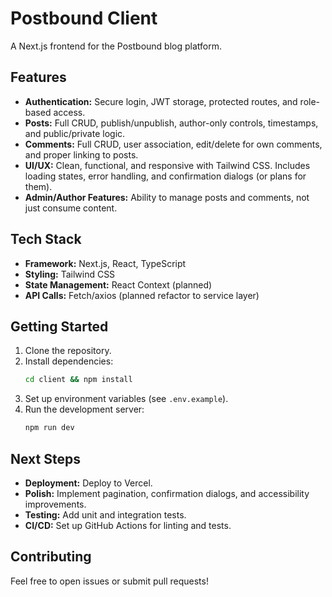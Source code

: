 # Postbound Client

A Next.js frontend for the Postbound blog platform.

## Features

- **Authentication:** Secure login, JWT storage, protected routes, and role-based access.
- **Posts:** Full CRUD, publish/unpublish, author-only controls, timestamps, and public/private logic.
- **Comments:** Full CRUD, user association, edit/delete for own comments, and proper linking to posts.
- **UI/UX:** Clean, functional, and responsive with Tailwind CSS. Includes loading states, error handling, and confirmation dialogs (or plans for them).
- **Admin/Author Features:** Ability to manage posts and comments, not just consume content.

## Tech Stack

- **Framework:** Next.js, React, TypeScript
- **Styling:** Tailwind CSS
- **State Management:** React Context (planned)
- **API Calls:** Fetch/axios (planned refactor to service layer)

## Getting Started

1. Clone the repository.
2. Install dependencies:
   ```sh
   cd client && npm install
   ```
3. Set up environment variables (see `.env.example`).
4. Run the development server:
   ```sh
   npm run dev
   ```

## Next Steps

- **Deployment:** Deploy to Vercel.
- **Polish:** Implement pagination, confirmation dialogs, and accessibility improvements.
- **Testing:** Add unit and integration tests.
- **CI/CD:** Set up GitHub Actions for linting and tests.

## Contributing

Feel free to open issues or submit pull requests!
